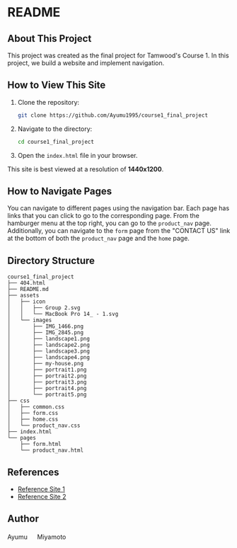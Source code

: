 # README

## About This Project

This project was created as the final project for Tamwood's Course 1. In this project, we build a website and implement navigation.

## How to View This Site

1. Clone the repository:
   ```bash
   git clone https://github.com/Ayumu1995/course1_final_project
   ```
2. Navigate to the directory:
   ```bash
   cd course1_final_project
   ```
3. Open the `index.html` file in your browser.

This site is best viewed at a resolution of **1440x1200**.

## How to Navigate Pages

You can navigate to different pages using the navigation bar. Each page has links that you can click to go to the corresponding page. From the hamburger menu at the top right, you can go to the `product_nav` page. Additionally, you can navigate to the `form` page from the "CONTACT US" link at the bottom of both the `product_nav` page and the `home` page.

## Directory Structure

```
course1_final_project
├── 404.html
├── README.md
├── assets
│   ├── icon
│   │   ├── Group 2.svg
│   │   └── MacBook Pro 14_ - 1.svg
│   └── images
│       ├── IMG_1466.png
│       ├── IMG_2845.png
│       ├── landscape1.png
│       ├── landscape2.png
│       ├── landscape3.png
│       ├── landscape4.png
│       ├── my-house.png
│       ├── portrait1.png
│       ├── portrait2.png
│       ├── portrait3.png
│       ├── portrait4.png
│       └── portrait5.png
├── css
│   ├── common.css
│   ├── form.css
│   ├── home.css
│   └── product_nav.css
├── index.html
└── pages
    ├── form.html
    └── product_nav.html
```

## References

- [Reference Site 1](https://example.com)
- [Reference Site 2](https://example.com)

## Author

Ayumu 　 Miyamoto
